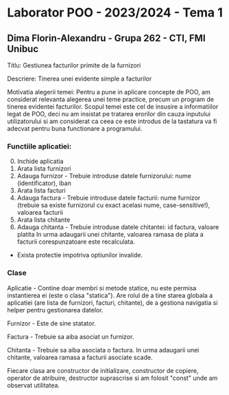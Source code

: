 # Laborator POO - 2023/2024 - Tema 1
## Dima Florin-Alexandru - Grupa 262 - CTI, FMI Unibuc

Titlu: Gestiunea facturilor primite de la furnizori

Descriere: Tinerea unei evidente simple a facturilor

Motivatia alegerii temei: Pentru a pune in aplicare concepte de POO, am considerat relevanta alegerea unei teme practice, precum un program de tinerea evidentei facturilor. Scopul temei este cel de insusire a informatiilor legat de POO, deci nu am insistat pe tratarea erorilor din cauza inputului utilizatorului si am considerat ca ceea ce este introdus de la tastatura va fi adecvat pentru buna functionare a programului.

### Functiile aplicatiei:
0. Inchide aplicatia
1. Arata lista furnizori
2. Adauga furnizor - Trebuie introduse datele furnizorului: nume (identificator), iban
3. Arata lista facturi
4. Adauga factura - Trebuie introduse datele facturii: nume furnizor (trebuie sa existe furnizorul cu exact acelasi nume, case-sensitive!), valoarea facturii
5. Arata lista chitante
6. Adauga chitanta - Trebuie introduse datele chitantei: id factura, valoare platita
   In urma adaugarii unei chitante, valoarea ramasa de plata a facturii corespunzatoare este recalculata.

- Exista protectie impotriva optiunilor invalide.

### Clase
Aplicatie - Contine doar membri si metode statice, nu este permisa instantierea ei (este o clasa "statica"). Are rolul de a tine starea globala a aplicatiei (are lista de furnizori, facturi, chitante), de a gestiona navigatia si helper pentru gestionarea datelor.

Furnizor - Este de sine statator.

Factura - Trebuie sa aiba asociat un furnizor.

Chitanta - Trebuie sa aiba asociata o factura. In urma adaugarii unei chitante, valoarea ramasa a facturii asociate scade.

Fiecare clasa are constructor de initializare, constructor de copiere, operator de atribuire, destructor suprascrise si am folosit "const" unde am observat utilitatea.
